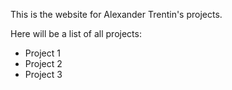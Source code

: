 This is the website for Alexander Trentin's projects.

Here will be a list of all projects:
  - Project 1
  - Project 2
  - Project 3